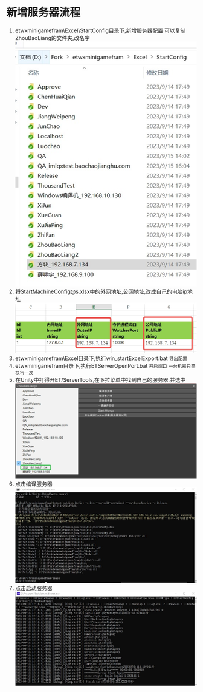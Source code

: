 # 新增服务器流程
1. etwxminigamefram\Excel\StartConfig目录下,新增服务器配置
    可以复制ZhouBaoLiang的文件夹,改名字
   ![alt](./~Images~/2.服务器工具/02.jpg)
2. 将StartMachineConfig@s.xlsx中的外网地址,公网地址,改成自己的电脑ip地址
   ![alt](./~Images~/2.服务器工具/03.jpg)
3. etwxminigamefram\Excel目录下,执行win_startExcelExport.bat `导出配置`
4. etwxminigamefram目录下,执行ETServerOpenPort.bat `开启端口` `一台机器只需执行一次`
5. 在Unity中打得开ET/ServerTools,在下拉菜单中找到自己的服务器,并选中
    ![alt](./~Images~/2.服务器工具/01.jpg)
6. 点击编译服务器
    ![alt](./~Images~/2.服务器工具/04.jpg)
7. 点击启动服务器
    ![alt](./~Images~/2.服务器工具/05.jpg)
